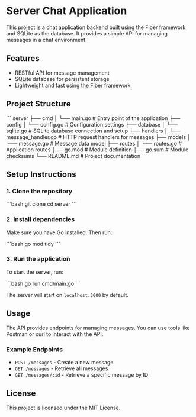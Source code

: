 # Server Chat Application

This project is a chat application backend built using the Fiber framework and SQLite as the database. It provides a simple API for managing messages in a chat environment.

## Features

- RESTful API for message management
- SQLite database for persistent storage
- Lightweight and fast using the Fiber framework

## Project Structure

\`\`\`
server
├── cmd
│   └── main.go              # Entry point of the application
├── config
│   └── config.go           # Configuration settings
├── database
│   └── sqlite.go           # SQLite database connection and setup
├── handlers
│   └── message_handler.go   # HTTP request handlers for messages
├── models
│   └── message.go           # Message data model
├── routes
│   └── routes.go            # Application routes
├── go.mod                   # Module definition
├── go.sum                   # Module checksums
└── README.md                # Project documentation
\`\`\`

## Setup Instructions

### 1. Clone the repository

\`\`\`bash
git clone <repository-url>
cd server
\`\`\`

### 2. Install dependencies

Make sure you have Go installed. Then run:

\`\`\`bash
go mod tidy
\`\`\`

### 3. Run the application

To start the server, run:

\`\`\`bash
go run cmd/main.go
\`\`\`

The server will start on `localhost:3000` by default.

## Usage

The API provides endpoints for managing messages. You can use tools like Postman or curl to interact with the API.

### Example Endpoints

- `POST /messages` - Create a new message
- `GET /messages` - Retrieve all messages
- `GET /messages/:id` - Retrieve a specific message by ID

## License

This project is licensed under the MIT License.
